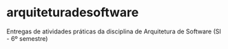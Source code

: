# arquiteturadesoftware
Entregas de atividades práticas da disciplina de Arquitetura de Software (SI - 6º semestre)
